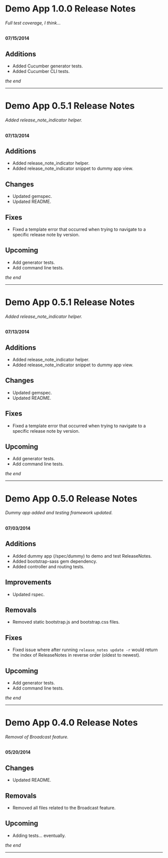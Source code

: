 # Demo App 1.0.0 Release Notes
###### Full test coverage, I think...

#### 07/15/2014

Additions
----
* Added Cucumber generator tests.
* Added Cucumber CLI tests.







*the end*

---

# Demo App 0.5.1 Release Notes
###### Added release_note_indicator helper.

#### 07/13/2014

Additions
----
* Added release_note_indicator helper.
* Added release_note_indicator snippet to dummy app view.

Changes
----
* Updated gemspec.
* Updated README.

Fixes
----
* Fixed a template error that occurred when trying to navigate to a specific release note by version.

Upcoming
----
* Add generator tests.
* Add command line tests.

*the end*

---

# Demo App 0.5.1 Release Notes
###### Added release_note_indicator helper.

#### 07/13/2014

Additions
----
* Added release_note_indicator helper.
* Added release_note_indicator snippet to dummy app view.

Changes
----
* Updated gemspec.
* Updated README.

Fixes
----
* Fixed a template error that occurred when trying to navigate to a specific release note by version.

Upcoming
----
* Add generator tests.
* Add command line tests.

*the end*

---

# Demo App 0.5.0 Release Notes
###### Dummy app added and testing framework updated.

#### 07/03/2014

Additions
----
* Added dummy app (/spec/dummy) to demo and test ReleaseNotes.
* Added bootstrap-sass gem dependency.
* Added controller and routing tests.

Improvements
----
* Updated rspec.

Removals
----
* Removed static bootstrap.js and bootstrap.css files.

Fixes
----
* Fixed issue where after running `release_notes update -r` would return the index of ReleaseNotes in reverse order (oldest to newest).

Upcoming
----
* Add generator tests. 
* Add command line tests.

*the end*

---

# Demo App 0.4.0 Release Notes
###### Removal of Broadcast feature.

#### 05/20/2014


Changes
----
* Updated README.


Removals
----
* Removed all files related to the Broadcast feature.



Upcoming
----
* Adding tests... eventually.

*the end*

---

